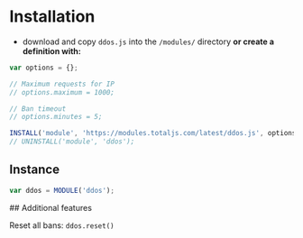 # Installation

- download and copy `ddos.js` into the `/modules/` directory __or create a definition with:__

```javascript
var options = {};

// Maximum requests for IP
// options.maximum = 1000;

// Ban timeout
// options.minutes = 5;

INSTALL('module', 'https://modules.totaljs.com/latest/ddos.js', options);
// UNINSTALL('module', 'ddos');
```

## Instance

```js
var ddos = MODULE('ddos');
```

## Additional features

Reset all bans: `ddos.reset()`
